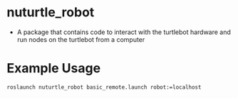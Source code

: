 # nuturtle_robot
* A package that contains code to interact with the turtlebot hardware and run nodes on the turtlebot from a computer
# Example Usage
```
roslaunch nuturtle_robot basic_remote.launch robot:=localhost
```

